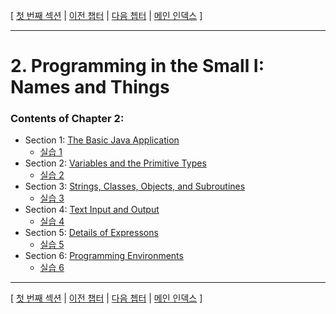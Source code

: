 [ [첫 번째 섹션](../ch02/lesson_2_1.md) | [이전 챕터](../ch01/index.md) | [다음 쳅터](../ch03/index.md) | [메인 인덱스](../index.md) ]

***

# 2. Programming in the Small I: Names and Things

### Contents of Chapter 2:

* Section 1: [The Basic Java Application](lesson_2_1.md)
  * [실습 1](lesson_2_1_activities.md)
* Section 2: [Variables and the Primitive Types](lesson_2_2.md)
  * [실습 2](lesson_2_2_activities.md)
* Section 3: [Strings, Classes, Objects, and Subroutines](lesson_2_3.md)
  * [실습 3](lesson_2_3_activities.md)
* Section 4: [Text Input and Output](lesson_2_4.md)
  * [실습 4](lesson_2_4_activities.md)
* Section 5: [Details of Expressons](lesson_2_5.md)
  * [실습 5](lesson_2_5_activities.md)
* Section 6: [Programming Environments](lesson_2_6.md)
  * [실습 6](lesson_2_6_activities.md)

***

[ [첫 번째 섹션](../ch02/lesson_2_1.md) | [이전 챕터](../ch01/index.md) | [다음 쳅터](../ch03/index.md) | [메인 인덱스](../index.md) ]